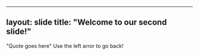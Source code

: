 ---
layout: slide
title: "Welcome to our second slide!"
----
"Quote goes here"
Use the left arror to go back!